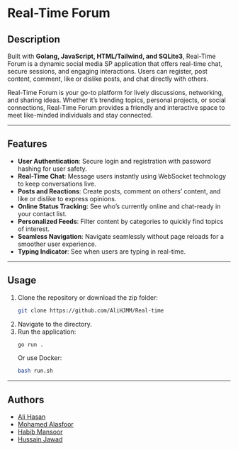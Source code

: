 # Real-Time Forum

## **Description**

Built with **Golang, JavaScript, HTML/Tailwind, and SQLite3**, Real-Time Forum is a dynamic social media SP application that offers real-time chat, secure sessions, and engaging interactions. Users can register, post content, comment, like or dislike posts, and chat directly with others.

Real-Time Forum is your go-to platform for lively discussions, networking, and sharing ideas. Whether it’s trending topics, personal projects, or social connections, Real-Time Forum provides a friendly and interactive space to meet like-minded individuals and stay connected.

---

## **Features**

- **User Authentication**: Secure login and registration with password hashing for user safety.
- **Real-Time Chat**: Message users instantly using WebSocket technology to keep conversations live.
- **Posts and Reactions**: Create posts, comment on others’ content, and like or dislike to express opinions.
- **Online Status Tracking**: See who’s currently online and chat-ready in your contact list.
- **Personalized Feeds**: Filter content by categories to quickly find topics of interest.
- **Seamless Navigation**: Navigate seamlessly without page reloads for a smoother user experience.
- **Typing Indicator**: See when users are typing in real-time.

---

## **Usage**

1. Clone the repository or download the zip folder:
   ```bash
   git clone https://github.com/AliHJMM/Real-time
   ```
2. Navigate to the directory.
3. Run the application:
   ```bash
   go run .
   ```
   Or use Docker:
   ```bash
   bash run.sh
   ```

---

## **Authors**

- [Ali Hasan](https://github.com/AliHJMM)
- [Mohamed Alasfoor](https://github.com/Mohamed-Alasfoor)
- [Habib Mansoor](https://github.com/7abib04)
- [Hussain Jawad](https://github.com/hujaafar)

